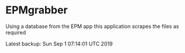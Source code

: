 # EPMgrabber
Using a database from the EPM app this application scrapes the files as required


Latest backup: Sun Sep 1 07:14:01 UTC 2019
